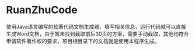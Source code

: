 # RuanZhuCode

使用Java语言编写的软著代码文档生成器，填写相关信息，运行代码就可以直接生成Word文档，由于暂未找到截取前后30页的方案，需要手动截取，其他均符合申请软件著作权的要求，项目根目录下的文档就是使用本程序生成。